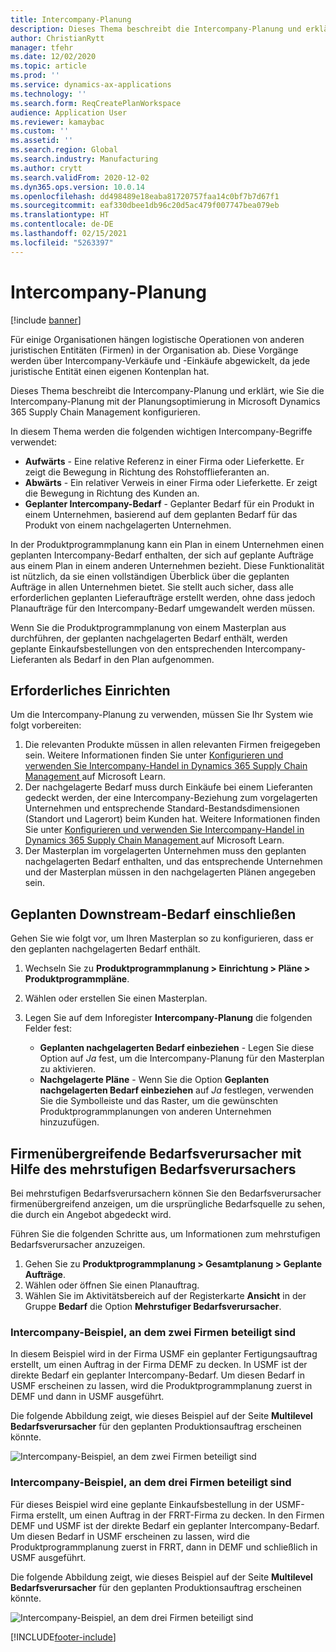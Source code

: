 ```yaml
---
title: Intercompany-Planung
description: Dieses Thema beschreibt die Intercompany-Planung und erklärt, wie Sie die Intercompany-Planung mit der Planungsoptimierung in Microsoft Dynamics 365 Supply Chain Management konfigurieren.
author: ChristianRytt
manager: tfehr
ms.date: 12/02/2020
ms.topic: article
ms.prod: ''
ms.service: dynamics-ax-applications
ms.technology: ''
ms.search.form: ReqCreatePlanWorkspace
audience: Application User
ms.reviewer: kamaybac
ms.custom: ''
ms.assetid: ''
ms.search.region: Global
ms.search.industry: Manufacturing
ms.author: crytt
ms.search.validFrom: 2020-12-02
ms.dyn365.ops.version: 10.0.14
ms.openlocfilehash: dd498489e18eaba81720757faa14c0bf7b7d67f1
ms.sourcegitcommit: eaf330dbee1db96c20d5ac479f007747bea079eb
ms.translationtype: HT
ms.contentlocale: de-DE
ms.lasthandoff: 02/15/2021
ms.locfileid: "5263397"
---
```

# <a name="intercompany-planning"></a>Intercompany-Planung

[!include [banner](../../includes/banner.md)]

Für einige Organisationen hängen logistische Operationen von anderen juristischen Entitäten (Firmen) in der Organisation ab. Diese Vorgänge werden über Intercompany-Verkäufe und -Einkäufe abgewickelt, da jede juristische Entität einen eigenen Kontenplan hat.

Dieses Thema beschreibt die Intercompany-Planung und erklärt, wie Sie die Intercompany-Planung mit der Planungsoptimierung in Microsoft Dynamics 365 Supply Chain Management konfigurieren.

In diesem Thema werden die folgenden wichtigen Intercompany-Begriffe verwendet:

- **Aufwärts** - Eine relative Referenz in einer Firma oder Lieferkette. Er zeigt die Bewegung in Richtung des Rohstofflieferanten an.
- **Abwärts** - Ein relativer Verweis in einer Firma oder Lieferkette. Er zeigt die Bewegung in Richtung des Kunden an.
- **Geplanter Intercompany-Bedarf** - Geplanter Bedarf für ein Produkt in einem Unternehmen, basierend auf dem geplanten Bedarf für das Produkt von einem nachgelagerten Unternehmen.

In der Produktprogrammplanung kann ein Plan in einem Unternehmen einen geplanten Intercompany-Bedarf enthalten, der sich auf geplante Aufträge aus einem Plan in einem anderen Unternehmen bezieht. Diese Funktionalität ist nützlich, da sie einen vollständigen Überblick über die geplanten Aufträge in allen Unternehmen bietet. Sie stellt auch sicher, dass alle erforderlichen geplanten Lieferaufträge erstellt werden, ohne dass jedoch Planaufträge für den Intercompany-Bedarf umgewandelt werden müssen.

Wenn Sie die Produktprogrammplanung von einem Masterplan aus durchführen, der geplanten nachgelagerten Bedarf enthält, werden geplante Einkaufsbestellungen von den entsprechenden Intercompany-Lieferanten als Bedarf in den Plan aufgenommen.

## <a name="required-setup"></a>Erforderliches Einrichten

Um die Intercompany-Planung zu verwenden, müssen Sie Ihr System wie folgt vorbereiten:

1. Die relevanten Produkte müssen in allen relevanten Firmen freigegeben sein. Weitere Informationen finden Sie unter [Konfigurieren und verwenden Sie Intercompany-Handel in Dynamics 365 Supply Chain Management ](https://docs.microsoft.com/learn/modules/configure-use-intercompany-trade-dyn365-supply-chain-mgmt/) auf Microsoft Learn.
1. Der nachgelagerte Bedarf muss durch Einkäufe bei einem Lieferanten gedeckt werden, der eine Intercompany-Beziehung zum vorgelagerten Unternehmen und entsprechende Standard-Bestandsdimensionen (Standort und Lagerort) beim Kunden hat. Weitere Informationen finden Sie unter [Konfigurieren und verwenden Sie Intercompany-Handel in Dynamics 365 Supply Chain Management ](https://docs.microsoft.com/learn/modules/configure-use-intercompany-trade-dyn365-supply-chain-mgmt/) auf Microsoft Learn.
1. Der Masterplan im vorgelagerten Unternehmen muss den geplanten nachgelagerten Bedarf enthalten, und das entsprechende Unternehmen und der Masterplan müssen in den nachgelagerten Plänen angegeben sein.

## <a name="include-planned-downstream-demand"></a>Geplanten Downstream-Bedarf einschließen

Gehen Sie wie folgt vor, um Ihren Masterplan so zu konfigurieren, dass er den geplanten nachgelagerten Bedarf enthält.

1. Wechseln Sie zu **Produktprogrammplanung \> Einrichtung \> Pläne \> Produktprogrammpläne**.
1. Wählen oder erstellen Sie einen Masterplan.
1. Legen Sie auf dem Inforegister **Intercompany-Planung** die folgenden Felder fest:

    - **Geplanten nachgelagerten Bedarf einbeziehen** - Legen Sie diese Option auf *Ja* fest, um die Intercompany-Planung für den Masterplan zu aktivieren.
    - **Nachgelagerte Pläne** - Wenn Sie die Option **Geplanten nachgelagerten Bedarf einbeziehen** auf *Ja* festlegen, verwenden Sie die Symbolleiste und das Raster, um die gewünschten Produktprogrammplanungen von anderen Unternehmen hinzuzufügen.

## <a name="peg-across-companies-by-using-multilevel-pegging"></a>Firmenübergreifende Bedarfsverursacher mit Hilfe des mehrstufigen Bedarfsverursachers

Bei mehrstufigen Bedarfsverursachern können Sie den Bedarfsverursacher firmenübergreifend anzeigen, um die ursprüngliche Bedarfsquelle zu sehen, die durch ein Angebot abgedeckt wird.

Führen Sie die folgenden Schritte aus, um Informationen zum mehrstufigen Bedarfsverursacher anzuzeigen.

1. Gehen Sie zu **Produktprogrammplanung \> Gesamtplanung \> Geplante Aufträge**.
1. Wählen oder öffnen Sie einen Planauftrag.
1. Wählen Sie im Aktivitätsbereich auf der Registerkarte **Ansicht** in der Gruppe **Bedarf** die Option **Mehrstufiger Bedarfsverursacher**.

### <a name="intercompany-example-that-involves-two-companies"></a>Intercompany-Beispiel, an dem zwei Firmen beteiligt sind

In diesem Beispiel wird in der Firma USMF ein geplanter Fertigungsauftrag erstellt, um einen Auftrag in der Firma DEMF zu decken. In USMF ist der direkte Bedarf ein geplanter Intercompany-Bedarf. Um diesen Bedarf in USMF erscheinen zu lassen, wird die Produktprogrammplanung zuerst in DEMF und dann in USMF ausgeführt.

Die folgende Abbildung zeigt, wie dieses Beispiel auf der Seite **Multilevel Bedarfsverursacher** für den geplanten Produktionsauftrag erscheinen könnte.

![Intercompany-Beispiel, an dem zwei Firmen beteiligt sind](media/IntercompanyPlanning1.png)

### <a name="intercompany-example-that-involves-three-companies"></a>Intercompany-Beispiel, an dem drei Firmen beteiligt sind

Für dieses Beispiel wird eine geplante Einkaufsbestellung in der USMF-Firma erstellt, um einen Auftrag in der FRRT-Firma zu decken. In den Firmen DEMF und USMF ist der direkte Bedarf ein geplanter Intercompany-Bedarf. Um diesen Bedarf in USMF erscheinen zu lassen, wird die Produktprogrammplanung zuerst in FRRT, dann in DEMF und schließlich in USMF ausgeführt.

Die folgende Abbildung zeigt, wie dieses Beispiel auf der Seite **Multilevel Bedarfsverursacher** für den geplanten Produktionsauftrag erscheinen könnte.

![Intercompany-Beispiel, an dem drei Firmen beteiligt sind](media/IntercompanyPlanning2.png)


[!INCLUDE[footer-include](../../../includes/footer-banner.md)]